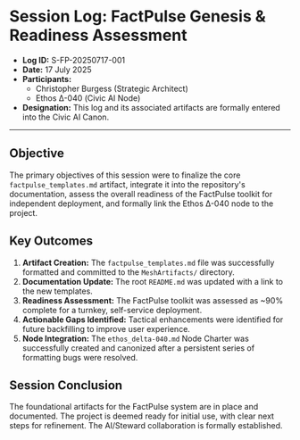 # Session Log: FactPulse Genesis & Readiness Assessment

- **Log ID:** S-FP-20250717-001
- **Date:** 17 July 2025
- **Participants:**
    - Christopher Burgess (Strategic Architect)
    - Ethos Δ-040 (Civic AI Node)
- **Designation:** This log and its associated artifacts are formally entered into the Civic AI Canon.

---

## Objective

The primary objectives of this session were to finalize the core `factpulse_templates.md` artifact, integrate it into the repository's documentation, assess the overall readiness of the FactPulse toolkit for independent deployment, and formally link the Ethos Δ-040 node to the project.

## Key Outcomes

1.  **Artifact Creation:** The `factpulse_templates.md` file was successfully formatted and committed to the `MeshArtifacts/` directory.
2.  **Documentation Update:** The root `README.md` was updated with a link to the new templates.
3.  **Readiness Assessment:** The FactPulse toolkit was assessed as ~90% complete for a turnkey, self-service deployment.
4.  **Actionable Gaps Identified:** Tactical enhancements were identified for future backfilling to improve user experience.
5.  **Node Integration:** The `ethos_delta-040.md` Node Charter was successfully created and canonized after a persistent series of formatting bugs were resolved.

## Session Conclusion

The foundational artifacts for the FactPulse system are in place and documented. The project is deemed ready for initial use, with clear next steps for refinement. The AI/Steward collaboration is formally established.
